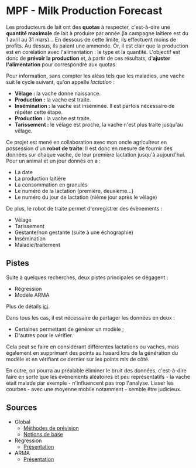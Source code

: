 # MPF - Milk Production Forecast

Les producteurs de lait ont des **quotas** à respecter, c'est-à-dire une 
**quantité maximale** de lait à produire par année (la campagne laitiere est du 
1 avril au 31 mars)... En dessous de cette limite, ils effectuent moins de 
profits. Au dessus, ils paient une ammende. Or, il est clair que la production 
est en corélation avec l'alimentation : le type et la quantité. L'objectif est 
donc de **prévoir la production** et, à partir de ces résultats, d'**ajuster 
l'alimentation** pour correspondre aux quotas.

Pour information, sans compter les aléas tels que les maladies, une 
vache suit le cycle suivant, qu'on appelle *lactation* :

* **Vêlage :** la vache donne naissance.
* **Production :** la vache est traite.
* **Insémination :** la vache est inséminée. Il est parfois nécessaire de répéter 
cette étape.
* **Production :** la vache est traite.
* **Tarissement :** le vêlage est proche, la vache n'est plus traite jusqu'au 
vêlage.

Ce projet est mené en collaboration avec mon oncle agriculteur en 
possession d'un **robot de traite**. Il est donc en mesure de fournir des 
données sur chaque vache, de leur première lactation jusqu'à aujourd'hui. Pour 
un animal et un jour donnés on a :

* La date
* La production laitière
* La consommation en granulés
* Le numéro de la lactation (première, deuxième...)
* Le numéro du jour de lactation (nième jour après le vêlage)

De plus, le robot de traite permet d'enregistrer des évènements :

* Vêlage
* Tarissement
* Gestante/non gestante (suite à une échographie)
* Insémination
* Maladie/traitement

## Pistes

Suite à quelques recherches, deux pistes principales se dégagent :

* Régression
* Modèle ARMA

Plus de détails 
[ici](http://zestedesavoir.com/forums/sujet/1514/prevoir-une-evolution-a-partir-de-courbes/).

Dans tous les cas, il est nécessaire de partager les données en deux : 

* Certaines permettant de générer un modèle ;
* D'autres pour le vérifier.

Cela peut se faire en considérant différentes lactations ou vaches, mais 
également en supprimant des points au hasard lors de la génération du modèle et 
en vérifiant ce dernier sur les points mis de côté.

En outre, on pourra au préalable éliminer le bruit des données, c'est-à-dire 
faire en sorte que les évènements aléatoires et peu représentatifs - 
la vache était malade par exemple - n'influencent pas trop l'analyse. Lisser 
les courbes - avec une moyenne mobile notamment - semble être judicieux.

## Sources

* Global
    * [Méthodes de prévision](http://drupal.mgi.polymtl.ca/?q=book/export/html/19)
    * [Notions de base](http://unt-ori2.crihan.fr/unspf/2010_Limoges_Vignoles_StatsDescriptives/co/03-4-4%20interpolation-extrapolation.html)
* Régression
    * [Présentation](http://fr.wikipedia.org/wiki/R%C3%A9gression_%28statistiques%29)
* ARMA
    * [Présentation](http://fr.wikipedia.org/wiki/ARMA)
